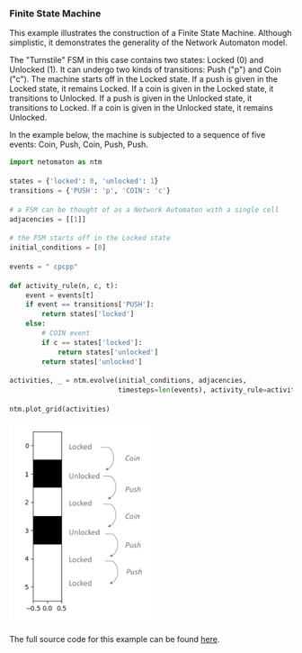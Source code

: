 ### Finite State Machine

This example illustrates the construction of a Finite State Machine.
Although simplistic, it demonstrates the generality of the Network
Automaton model.

The "Turnstile" FSM in this case contains two states: Locked (0) and Unlocked (1).
It can undergo two kinds of transitions: Push ("p") and Coin ("c").
The machine starts off in the Locked state.
If a push is given in the Locked state, it remains Locked.
If a coin is given in the Locked state, it transitions to Unlocked.
If a push is given in the Unlocked state, it transitions to Locked.
If a coin is given in the Unlocked state, it remains Unlocked.

In the example below, the machine is subjected to a sequence of five
events: Coin, Push, Coin, Push, Push.

```python
import netomaton as ntm

states = {'locked': 0, 'unlocked': 1}
transitions = {'PUSH': 'p', 'COIN': 'c'}

# a FSM can be thought of as a Network Automaton with a single cell
adjacencies = [[1]]

# the FSM starts off in the Locked state
initial_conditions = [0]

events = " cpcpp"

def activity_rule(n, c, t):
    event = events[t]
    if event == transitions['PUSH']:
        return states['locked']
    else:
        # COIN event
        if c == states['locked']:
            return states['unlocked']
        return states['unlocked']

activities, _ = ntm.evolve(initial_conditions, adjacencies,
                           timesteps=len(events), activity_rule=activity_rule)

ntm.plot_grid(activities)
```

<img src="../../resources/fsm.png" width="50%"/>

The full source code for this example can be found [here](finite_state_machine_demo.py).